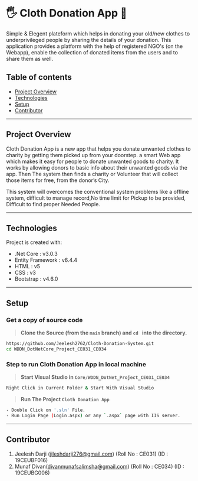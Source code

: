 # 🖐 Cloth Donation App 👚

Simple & Elegent plateform which helps in donating your old/new clothes to underprivileged people by sharing the details of your donation. This application provides a platform with the help of registered NGO's (on the Webapp), enable the collection of donated items from the users and to share them as well.

## Table of contents

-   [Project Overview](#project-overview)
-   [Technologies](#technologies)
-   [Setup](#setup)
-   [Contributor](#contributor)

---

## Project Overview

Cloth Donation App is a new app that helps you donate unwanted clothes to charity by getting them picked up from your doorstep. a smart Web app which makes it easy for people to donate unwanted goods to charity. It works by allowing donors to basic info about their unwanted goods via the app. Then The system then finds a charity or Volunteer that will collect those items for free, from the donor’s City.

This system will overcomes the conventional system problems like
a offline system, difficult to manage record,No time limit for Pickup to be
provided, Difficult to find proper Needed People.

---

## Technologies

Project is created with:

-   .Net Core : v3.0.3
-   Entity Framework : v6.4.4
-   HTML : v5
-   CSS : v3
-   Bootstrap : v4.6.0

---

## Setup

### Get a copy of source code

> **Clone the Source (from the `main` branch) and `cd ` into the directory.**

```sh
https://github.com/Jeelesh2762/Cloth-Donation-System.git
cd WDDN_DotNetCore_Project_CE031_CE034
```

### Step to run Cloth Donation App in local machine

> **Start Visual Studio in `Core/WDDN_DotNet_Project_CE031_CE034`**

```sh
Right Click in Current Folder & Start With Visual Studio
```

> **Run The Project `Cloth Donation App`**

```sh
- Double Click on '.sln' File.
- Run Login Page (Login.aspx) or any `.aspx` page with IIS server.
```

---

## Contributor

1. Jeelesh Darji (jileshdarji276@gmail.com)
   (Roll No : CE031) (ID : 19CEUBF016)
2. Munaf Divan(divanmunafsalimsha@gmail.com)
   (Roll No : CE034) (ID : 19CEUBG006)
